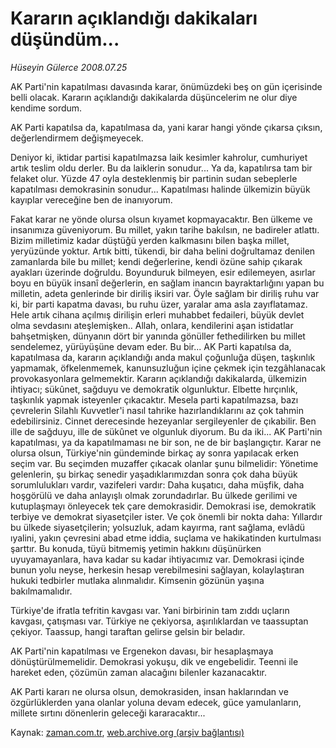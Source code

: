# Kararın açıklandığı dakikaları düşündüm...

*Hüseyin Gülerce 2008.07.25*

<tr><td class="metin" colspan="2" style="padding-top: 20px; padding-left: 5px; padding-right: 10px;">AK Parti'nin kapatılması davasında karar, önümüzdeki beş on gün içerisinde belli olacak. Kararın açıklandığı dakikalarda düşüncelerim ne olur diye kendime sordum.</td></tr><tr><td class="metin" colspan="2" style="padding-top: 20px; padding-left: 5px; padding-right: 10px;"><p> AK Parti kapatılsa da, kapatılmasa da, yani karar hangi yönde çıkarsa çıksın, değerlendirmem değişmeyecek.
<p> Deniyor ki, iktidar partisi kapatılmazsa laik kesimler kahrolur, cumhuriyet artık teslim oldu derler. Bu da laiklerin sonudur... Ya da, kapatılırsa tam bir felaket olur. Yüzde 47 oyla desteklenmiş bir partinin sudan sebeplerle kapatılması demokrasinin sonudur... Kapatılması halinde ülkemizin büyük kayıplar vereceğine ben de inanıyorum.
<p> Fakat karar ne yönde olursa olsun kıyamet kopmayacaktır. Ben ülkeme ve insanımıza güveniyorum. Bu millet, yakın tarihe bakılsın, ne badireler atlattı. Bizim milletimiz kadar düştüğü yerden kalkmasını bilen başka millet, yeryüzünde yoktur. Artık bitti, tükendi, bir daha belini doğrultamaz denilen zamanlarda bile bu millet; kendi değerlerine, kendi özüne sahip çıkarak ayakları üzerinde doğruldu. Boyunduruk bilmeyen, esir edilemeyen, asırlar boyu en büyük insanî değerlerin, en sağlam inancın bayraktarlığını yapan bu milletin, adeta genlerinde bir diriliş iksiri var. Öyle sağlam bir diriliş ruhu var ki, bir parti kapatma davası, bu ruhu üzer, yaralar ama asla zayıflatamaz. Hele artık cihana açılmış dirilişin erleri muhabbet fedaileri, büyük devlet olma sevdasını ateşlemişken.. Allah, onlara, kendilerini aşan istidatlar bahşetmişken, dünyanın dört bir yanında gönüller fethedilirken bu millet sendelemez, yürüyüşüne devam eder. Bu bir... AK Parti kapatılsa da, kapatılmasa da, kararın açıklandığı anda makul çoğunluğa düşen, taşkınlık yapmamak, öfkelenmemek, kanunsuzluğun içine çekmek için tezgâhlanacak provokasyonlara gelmemektir. Kararın açıklandığı dakikalarda, ülkemizin ihtiyacı; sükûnet, sağduyu ve demokratik olgunluktur. Elbette hırçınlık, taşkınlık yapmak isteyenler çıkacaktır. Mesela parti kapatılmazsa, bazı çevrelerin Silahlı Kuvvetler'i nasıl tahrike hazırlandıklarını az çok tahmin edebilirsiniz. Cinnet derecesinde hezeyanlar sergileyenler de çıkabilir. Ben ille de sağduyu, ille de sükûnet ve olgunluk diyorum. Bu da iki... AK Parti'nin kapatılması, ya da kapatılmaması ne bir son, ne de bir başlangıçtır. Karar ne olursa olsun, Türkiye'nin gündeminde birkaç ay sonra yapılacak erken seçim var. Bu seçimden muzaffer çıkacak olanlar şunu bilmelidir: Yönetime gelenlerin, şu birkaç senedir yaşadıklarımızdan sonra çok daha büyük sorumlulukları vardır, vazifeleri vardır: Daha kuşatıcı, daha müşfik, daha hoşgörülü ve daha anlayışlı olmak zorundadırlar. Bu ülkede gerilimi ve kutuplaşmayı önleyecek tek çare demokrasidir. Demokrasi ise, demokratik terbiye ve demokrat siyasetçiler ister. Ve çok önemli bir nokta daha: Yıllardır bu ülkede siyasetçilerin; yolsuzluk, adam kayırma, rant sağlama, evlâdü ıyalini, yakın çevresini abad etme iddia, suçlama ve hakikatinden kurtulması şarttır. Bu konuda, tüyü bitmemiş yetimin hakkını düşünürken uyuyamayanlara, hava kadar su kadar ihtiyacımız var. Demokrasi içinde bunun yolu neyse, herkesin hesap verebilmesini sağlayan, kolaylaştıran hukuki tedbirler mutlaka alınmalıdır. Kimsenin gözünün yaşına bakılmamalıdır.
<p> Türkiye'de ifratla tefritin kavgası var. Yani birbirinin tam zıddı uçların kavgası, çatışması var. Türkiye ne çekiyorsa, aşırılıklardan ve taassuptan çekiyor. Taassup, hangi taraftan gelirse gelsin bir beladır.
<p> AK Parti'nin kapatılması ve Ergenekon davası, bir hesaplaşmaya dönüştürülmemelidir. Demokrasi yokuşu, dik ve engebelidir. Teenni ile hareket eden, çözümün zaman alacağını bilenler kazanacaktır.
<p> AK Parti kararı ne olursa olsun, demokrasiden, insan haklarından ve özgürlüklerden yana olanlar yoluna devam edecek, güce yamulanların, millete sırtını dönenlerin geleceği kararacaktır...<br/></p></p></p></p></p></p></td></tr>

Kaynak: [zaman.com.tr](http://zaman.com.tr/yazar.do?yazino=718149), [web.archive.org (arşiv bağlantısı)](http://web.archive.org/web/20080825043319/http://zaman.com.tr:80/yazar.do?yazino=718149)

